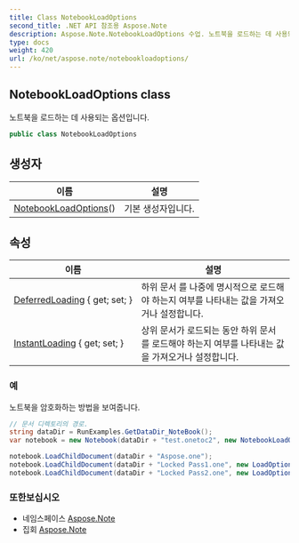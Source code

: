 ```yaml
---
title: Class NotebookLoadOptions
second_title: .NET API 참조용 Aspose.Note
description: Aspose.Note.NotebookLoadOptions 수업. 노트북을 로드하는 데 사용되는 옵션입니다.
type: docs
weight: 420
url: /ko/net/aspose.note/notebookloadoptions/
---
```

## NotebookLoadOptions class

노트북을 로드하는 데 사용되는 옵션입니다.

```csharp
public class NotebookLoadOptions
```

## 생성자

| 이름 | 설명 |
| --- | --- |
| [NotebookLoadOptions](notebookloadoptions/)() | 기본 생성자입니다. |

## 속성

| 이름 | 설명 |
| --- | --- |
| [DeferredLoading](../../aspose.note/notebookloadoptions/deferredloading/) { get; set; } | 하위 문서 를 나중에 명시적으로 로드해야 하는지 여부를 나타내는 값을 가져오거나 설정합니다. |
| [InstantLoading](../../aspose.note/notebookloadoptions/instantloading/) { get; set; } | 상위 문서가 로드되는 동안 하위 문서 를 로드해야 하는지 여부를 나타내는 값을 가져오거나 설정합니다. |

### 예

노트북을 암호화하는 방법을 보여줍니다.

```csharp
// 문서 디렉토리의 경로.
string dataDir = RunExamples.GetDataDir_NoteBook();
var notebook = new Notebook(dataDir + "test.onetoc2", new NotebookLoadOptions() { DeferredLoading = true });

notebook.LoadChildDocument(dataDir + "Aspose.one");  
notebook.LoadChildDocument(dataDir + "Locked Pass1.one", new LoadOptions() { DocumentPassword = "pass" });
notebook.LoadChildDocument(dataDir + "Locked Pass2.one", new LoadOptions() { DocumentPassword = "pass2" });
```

### 또한보십시오

* 네임스페이스 [Aspose.Note](../../aspose.note/)
* 집회 [Aspose.Note](../../)


